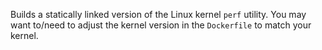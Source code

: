 Builds a statically linked version of the Linux kernel `perf` utility. You may want to/need to adjust the kernel version in the `Dockerfile` to match your kernel. 
